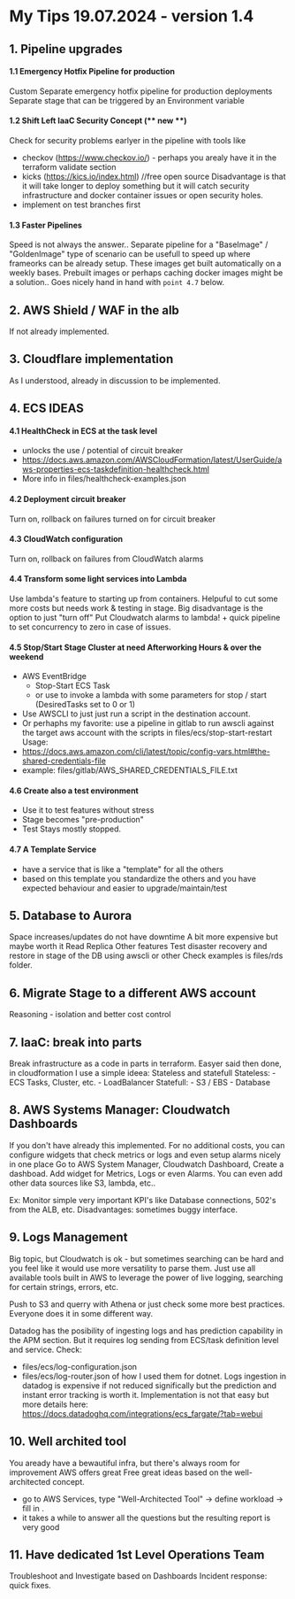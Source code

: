 # My Tips 19.07.2024 - version 1.4

## 1. Pipeline upgrades
#### 1.1 Emergency Hotfix Pipeline for production
Custom Separate emergency hotfix pipeline for production deployments
Separate stage that can be triggered by an Environment variable

#### 1.2 Shift Left IaaC Security Concept (** new **)
Check for security problems earlyer in the pipeline with tools like
  - checkov (https://www.checkov.io/) - perhaps you arealy have it in the terraform validate section
  - kicks (https://kics.io/index.html) //free open source
Disadvantage is that it will take longer to deploy something but it will catch
security infrastructure and docker container issues or open security holes.
- implement on test branches first

#### 1.3 Faster Pipelines
Speed is not always the answer..
Separate pipeline for a "BaseImage" / "GoldenImage" type of scenario can be usefull to speed up where frameorks can be already setup.
These images get built automatically on a weekly bases.
Prebuilt images or perhaps caching docker images might be a solution..
Goes nicely hand in hand with `point 4.7` below.

## 2. AWS Shield / WAF in the alb
If not already implemented.

## 3. Cloudflare implementation
As I understood, already in discussion to be implemented.

## 4. ECS IDEAS
#### 4.1 HealthCheck in ECS at the task level 
- unlocks the use / potential of circuit breaker
- https://docs.aws.amazon.com/AWSCloudFormation/latest/UserGuide/aws-properties-ecs-taskdefinition-healthcheck.html
- More info in files/healthcheck-examples.json
#### 4.2 Deployment circuit breaker
Turn on, rollback on failures turned on for circuit breaker
#### 4.3 CloudWatch configuration
Turn on, rollback on failures from CloudWatch alarms
#### 4.4 Transform some light services into Lambda
Use lambda's feature to starting up from containers.
Helpuful to cut some more costs but needs work & testing in stage.
Big disadvantage is the option to just "turn off"
Put Cloudwatch alarms to lambda! + quick pipeline to set concurrency to zero in case of issues.
#### 4.5 Stop/Start Stage Cluster at need Afterworking Hours & over the weekend
- AWS EventBridge
  - Stop-Start ECS Task 
  - or use to invoke a lambda with some parameters for stop / start (DesiredTasks set to 0 or 1)
- Use AWSCLI to just just run a script in the destination account.
- Or perhaphs my favorite: use a pipeline in gitlab to run awscli against the target aws account with the scripts in files/ecs/stop-start-restart
Usage: 
- https://docs.aws.amazon.com/cli/latest/topic/config-vars.html#the-shared-credentials-file
- example: files/gitlab/AWS_SHARED_CREDENTIALS_FILE.txt
#### 4.6 Create also a test environment
- Use it to test features without stress
- Stage becomes "pre-production"
- Test Stays mostly stopped.
#### 4.7 A Template Service
- have a service that is like a "template" for all the others
- based on this template you standardize the others and you have expected behaviour and easier to upgrade/maintain/test

## 5. Database to Aurora
Space increases/updates do not have downtime
A bit more expensive but maybe worth it
Read Replica
Other features
Test disaster recovery and restore in stage of the DB using awscli or other
Check examples is files/rds folder.

## 6. Migrate Stage to a different AWS account
Reasoning - isolation and better cost control

## 7. IaaC: break into parts
Break infrastructure as a code in parts in terraform.
Easyer said then done, in cloudformation I use a simple ideea: Stateless and statefull
  Stateless:
    - ECS Tasks, Cluster, etc.
    - LoadBalancer
  Statefull:
    - S3 / EBS
    - Database

## 8. AWS Systems Manager: Cloudwatch Dashboards
If you don't have already this implemented.
For no additional costs, you can configure widgets that check metrics or logs and even setup alarms nicely in one place
Go to AWS System Manager, Cloudwatch Dashboard, Create a dashboad. 
Add widget for Metrics, Logs or even Alarms.
You can even add other data sources like S3, lambda, etc..

Ex: Monitor simple very important KPI's like Database connections, 502's from the ALB, etc.
Disadvantages: sometimes buggy interface.

## 9. Logs Management
Big topic, but Cloudwatch is ok - but sometimes searching can be hard and you feel like it would use more versatility to parse them.
Just use all available tools built in AWS to leverage the power of live logging, searching for certain strings, errors, etc.

Push to S3 and querry with Athena or just check some more best practices. Everyone does it in some different way. 

Datadog has the posibility of ingesting logs and has prediction capability in the APM section.
But it requires log sending from ECS/task definition level and service.
Check: 
- files/ecs/log-configuration.json 
- files/ecs/log-router.json 
of how I used them for dotnet.
Logs ingestion in datadog is expensive if not reduced significally but the prediction and instant error tracking is worth it.
Implementation is not that easy but more details here: https://docs.datadoghq.com/integrations/ecs_fargate/?tab=webui


## 10. Well archited tool
You aready have a bewautiful infra, but there's always room for improvement
AWS offers great Free great ideas based on the well-architected concept.
- go to AWS Services, type "Well-Architected Tool" -> define workload -> fill in .
- it takes a while to answer all the questions but the resulting report is very good

## 11. Have dedicated 1st Level Operations Team
Troubleshoot and Investigate based on Dashboards
Incident response: quick fixes.